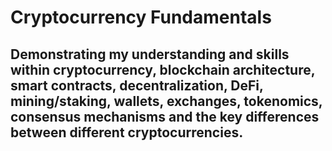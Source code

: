 # Cryptocurrency Fundamentals
## Demonstrating my understanding and skills within cryptocurrency, blockchain architecture, smart contracts, decentralization, DeFi, mining/staking, wallets, exchanges, tokenomics, consensus mechanisms and the key differences between different cryptocurrencies.
